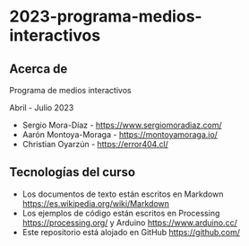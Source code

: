 # 2023-programa-medios-interactivos

## Acerca de

Programa de medios interactivos

Abril - Julio 2023

- Sergio Mora-Díaz - https://www.sergiomoradiaz.com/
- Aarón Montoya-Moraga - https://montoyamoraga.io/
- Christian Oyarzún - https://error404.cl/

<!-- Más información en https://www.sinestesia.cc/programamediosinteractivos, o en la versión almacenada de esa web en septiembre 2022: https://web.archive.org/web/20220908203953/https://www.sinestesia.cc/programamediosinteractivos

## Estructura del repositorio

Hay una carpeta por cada uno de los 5 módulos:

- [1-intro-medios-interactivos/](1-intro-medios-interactivos/)
- [2-objetos-electronicos/](2-objetos-electronicos/)
- [3-sonido-digital/](3-sonido-digital)
- [4-proyeccion-luz-videomapping/](4-proyeccion-luz-videomapping/)
- [5-taller-desarrollo-proyectos/](5-taller-desarrollo-proyectos/)

## Kit de materiales

![kit-materiales](media/kit-materiales.jpg) -->

## Tecnologías del curso

- Los documentos de texto están escritos en Markdown https://es.wikipedia.org/wiki/Markdown
- Los ejemplos de código están escritos en Processing https://processing.org/ y Arduino https://www.arduino.cc/
- Este repositorio está alojado en GitHub https://github.com/
